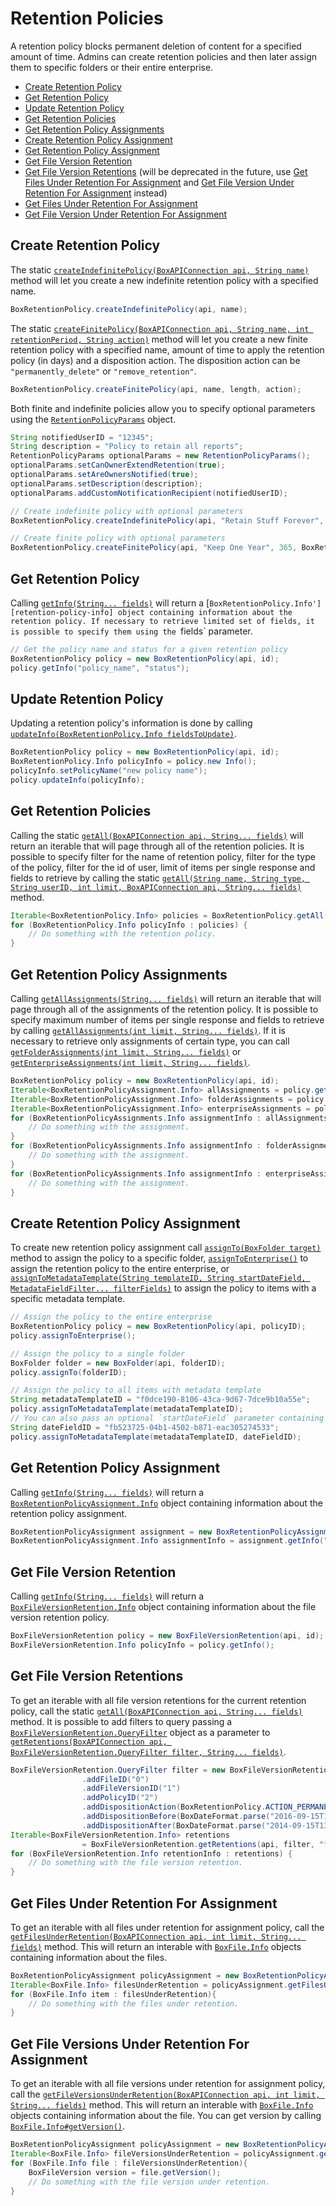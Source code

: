 Retention Policies
======

A retention policy blocks permanent deletion of content for a specified amount of time. Admins can create retention policies and then later assign them to specific folders or their entire enterprise.

<!-- START doctoc generated TOC please keep comment here to allow auto update -->
<!-- DON'T EDIT THIS SECTION, INSTEAD RE-RUN doctoc TO UPDATE -->


- [Create Retention Policy](#create-retention-policy)
- [Get Retention Policy](#get-retention-policy)
- [Update Retention Policy](#update-retention-policy)
- [Get Retention Policies](#get-retention-policies)
- [Get Retention Policy Assignments](#get-retention-policy-assignments)
- [Create Retention Policy Assignment](#create-retention-policy-assignment)
- [Get Retention Policy Assignment](#get-retention-policy-assignment)
- [Get File Version Retention](#get-file-version-retention)
- [Get File Version Retentions](#get-file-version-retentions) (will be deprecated in the future, use [Get Files Under Retention For Assignment](#get-files-under-retention-for-assignment) and [Get File Version Under Retention For Assignment](#get-file-versions-under-retention-for-assignment) instead)
- [Get Files Under Retention For Assignment](#get-files-under-retention-for-assignment)
- [Get File Version Under Retention For Assignment](#get-file-versions-under-retention-for-assignment)

<!-- END doctoc generated TOC please keep comment here to allow auto update -->


Create Retention Policy
-----------------------

The static [`createIndefinitePolicy(BoxAPIConnection api, String name)`][create-indefinite-retention-policy]
method will let you create a new indefinite retention policy with a specified name.

<!-- sample post_retention_policies -->
```java
BoxRetentionPolicy.createIndefinitePolicy(api, name);
```

The static [`createFinitePolicy(BoxAPIConnection api, String name, int retentionPeriod, String action)`][create-finite-retention-policy]
method will let you create a new finite retention policy with a specified name,
amount of time to apply the retention policy (in days) and a disposition action.
The disposition action can be `"permanently_delete"` or `"remove_retention"`.

```java
BoxRetentionPolicy.createFinitePolicy(api, name, length, action);
```

Both finite and indefinite policies allow you to specify optional parameters using the [`RetentionPolicyParams`][policy-params]
object.

```java
String notifiedUserID = "12345";
String description = "Policy to retain all reports";
RetentionPolicyParams optionalParams = new RetentionPolicyParams();
optionalParams.setCanOwnerExtendRetention(true);
optionalParams.setAreOwnersNotified(true);
optionalParams.setDescription(description);
optionalParams.addCustomNotificationRecipient(notifiedUserID);

// Create indefinite policy with optional parameters
BoxRetentionPolicy.createIndefinitePolicy(api, "Retain Stuff Forever", optionalParams);

// Create finite policy with optional parameters
BoxRetentionPolicy.createFinitePolicy(api, "Keep One Year", 365, BoxRetentionPolicy.ACTION_REMOVE_RETENTION, optionalParams);
```

[create-indefinite-retention-policy]: http://opensource.box.com/box-java-sdk/javadoc/com/box/sdk/BoxRetentionPolicy.html#createIndefinitePolicy-com.box.sdk.BoxAPIConnection-java.lang.String-
[create-finite-retention-policy]: http://opensource.box.com/box-java-sdk/javadoc/com/box/sdk/BoxRetentionPolicy.html#createFinitePolicy-com.box.sdk.BoxAPIConnection-java.lang.String-int-java.lang.String-
[policy-params]: http://opensource.box.com/box-java-sdk/javadoc/com/box/sdk/RetentionPolicyParams.html

Get Retention Policy
--------------------

Calling [`getInfo(String... fields)`][get-info] will return a
[`BoxRetentionPolicy.Info'][retention-policy-info] object containing information
about the retention policy. If necessary to retrieve limited set of fields, it
is possible to specify them using the `fields` parameter.

<!-- sample get_retention_policies_id -->
```java
// Get the policy name and status for a given retention policy
BoxRetentionPolicy policy = new BoxRetentionPolicy(api, id);
policy.getInfo("policy_name", "status");
```

[get-info]: http://opensource.box.com/box-java-sdk/javadoc/com/box/sdk/BoxRetentionPolicy.html#getInfo-java.lang.String...-
[retention-policy-info]: http://opensource.box.com/box-java-sdk/javadoc/com/box/sdk/BoxRetentionPolicy.Info.html

Update Retention Policy
-----------------------

Updating a retention policy's information is done by calling
[`updateInfo(BoxRetentionPolicy.Info fieldsToUpdate)`][update-info].

<!-- sample put_retention_policies_id -->
```java
BoxRetentionPolicy policy = new BoxRetentionPolicy(api, id);
BoxRetentionPolicy.Info policyInfo = policy.new Info();
policyInfo.setPolicyName("new policy name");
policy.updateInfo(policyInfo);
```

[update-info]: http://opensource.box.com/box-java-sdk/javadoc/com/box/sdk/BoxRetentionPolicy.html#updateInfo-com.box.sdk.BoxRetentionPolicy.Info-

Get Retention Policies
----------------------

Calling the static [`getAll(BoxAPIConnection api, String... fields)`][get-retention-policies]
will return an iterable that will page through all of the retention policies.
It is possible to specify filter for the name of retention policy, filter for
the type of the policy, filter for the id of user, limit of items per single
response and fields to retrieve by calling the static
[`getAll(String name, String type, String userID, int limit, BoxAPIConnection api, String... fields)`][get-retention-policies-with-fields]
method.

<!-- sample get_retention_policies -->
```java
Iterable<BoxRetentionPolicy.Info> policies = BoxRetentionPolicy.getAll(api);
for (BoxRetentionPolicy.Info policyInfo : policies) {
	// Do something with the retention policy.
}
```

[get-retention-policies]: http://opensource.box.com/box-java-sdk/javadoc/com/box/sdk/BoxRetentionPolicy.html#getAll-com.box.sdk.BoxAPIConnection-java.lang.String...-
[get-retention-policies-with-fields]: http://opensource.box.com/box-java-sdk/javadoc/com/box/sdk/BoxRetentionPolicy.html#getAll-java.lang.String-java.lang.String-java.lang.String-int-com.box.sdk.BoxAPIConnection-java.lang.String...-

Get Retention Policy Assignments
--------------------------------

Calling [`getAllAssignments(String... fields)`][get-all-assignments] will return
an iterable that will page through all of the assignments of the retention
policy. It is possible to specify maximum number of items per single response
and fields to retrieve by calling
[`getAllAssignments(int limit, String... fields)`][get-all-assignments-with-params].
If it is necessary to retrieve only assignments of certain type, you can call
[`getFolderAssignments(int limit, String... fields)`][get-folder-assignments] or
[`getEnterpriseAssignments(int limit, String... fields)`][get-enterprise-assignments].

<!-- sample get_retention_policies_id_assignments -->
```java
BoxRetentionPolicy policy = new BoxRetentionPolicy(api, id);
Iterable<BoxRetentionPolicyAssignment.Info> allAssignments = policy.getAllAssignments("assigned_by");
Iterable<BoxRetentionPolicyAssignment.Info> folderAssignments = policy.getFolderAssignments(50, "assigned_by");
Iterable<BoxRetentionPolicyAssignment.Info> enterpriseAssignments = policy.getEnterpriseAssignments();
for (BoxRetentionPolicyAssignments.Info assignmentInfo : allAssignments) {
	// Do something with the assignment.
}
for (BoxRetentionPolicyAssignments.Info assignmentInfo : folderAssignments) {
	// Do something with the assignment.
}
for (BoxRetentionPolicyAssignments.Info assignmentInfo : enterpriseAssignments) {
	// Do something with the assignment.
}
```

[get-all-assignments]: http://opensource.box.com/box-java-sdk/javadoc/com/box/sdk/BoxRetentionPolicy.html#getAllAssignments-java.lang.String...-
[get-all-assignments-with-params]: http://opensource.box.com/box-java-sdk/javadoc/com/box/sdk/BoxRetentionPolicy.html#getAllAssignments-int-java.lang.String...-
[get-folder-assignments]: http://opensource.box.com/box-java-sdk/javadoc/com/box/sdk/BoxRetentionPolicy.html#getFolderAssignments-int-java.lang.String...-
[get-enterprise-assignments]: http://opensource.box.com/box-java-sdk/javadoc/com/box/sdk/BoxRetentionPolicy.html#getEnterpriseAssignments-int-java.lang.String...-

Create Retention Policy Assignment
----------------------------------
To create new retention policy assignment call [`assignTo(BoxFolder target)`][create-assignment] method to assign the policy
to a specific folder, [`assignToEnterprise()`][create-assignment-to-enterprise] to assign the retention policy to the
entire enterprise, or [`assignToMetadataTemplate(String templateID, String startDateField, MetadataFieldFilter... filterFields)`][assign-to-metadata]
to assign the policy to items with a specific metadata template.

<!-- sample post_retention_policy_assignments -->
```java
// Assign the policy to the entire enterprise
BoxRetentionPolicy policy = new BoxRetentionPolicy(api, policyID);
policy.assignToEnterprise();

// Assign the policy to a single folder
BoxFolder folder = new BoxFolder(api, folderID);
policy.assignTo(folderID);

// Assign the policy to all items with metadata template
String metadataTemplateID = "f0dce190-8106-43ca-9d67-7dce9b10a55e";
policy.assignToMetadataTemplate(metadataTemplateID);
// You can also pass an optional `startDateField` parameter containing the ID of the metadata template's `date` field
String dateFieldID = "fb523725-04b1-4502-b871-eac305274533";
policy.assignToMetadataTemplate(metadataTemplateID, dateFieldID);
```

[create-assignment]: http://opensource.box.com/box-java-sdk/javadoc/com/box/sdk/BoxRetentionPolicy.html#assignTo-com.box.sdk.BoxFolder-
[create-assignment-to-enterprise]: http://opensource.box.com/box-java-sdk/javadoc/com/box/sdk/BoxRetentionPolicy.html#assignToEnterprise--
[assign-to-metadata]: http://opensource.box.com/box-java-sdk/javadoc/com/box/sdk/BoxRetentionPolicy.html#assignToMetadataTemplate-java.lang.String-com.box.sdk.MetadataFieldFilter-

Get Retention Policy Assignment
-------------------------------

Calling [`getInfo(String... fields)`][get-assignment] will return a
[`BoxRetentionPolicyAssignment.Info`][policy-assignment-info] object containing
information about the retention policy assignment.

<!-- sample get_retention_policy_assignments_id -->
```java
BoxRetentionPolicyAssignment assignment = new BoxRetentionPolicyAssignment(api, id);
BoxRetentionPolicyAssignment.Info assignmentInfo = assignment.getInfo("assigned_to");
```

[get-assignment]: http://opensource.box.com/box-java-sdk/javadoc/com/box/sdk/BoxRetentionPolicyAssignment.html#getInfo-java.lang.String...-
[policy-assignment-info]: http://opensource.box.com/box-java-sdk/javadoc/com/box/sdk/BoxRetentionPolicyAssignment.Info.html

Get File Version Retention
--------------------------

Calling [`getInfo(String... fields)`][get-file-version-retention] will return a
[`BoxFileVersionRetention.Info`][version-retention-info] object containing
information about the file version retention policy.

<!-- sample get_file_version_retentions_id -->
```java
BoxFileVersionRetention policy = new BoxFileVersionRetention(api, id);
BoxFileVersionRetention.Info policyInfo = policy.getInfo();
```

[get-file-version-retention]: http://opensource.box.com/box-java-sdk/javadoc/com/box/sdk/BoxFileVersionRetention.html#getInfo-java.lang.String...-
[version-retention-info]: http://opensource.box.com/box-java-sdk/javadoc/com/box/sdk/BoxFileVersionRetention.Info.html

Get File Version Retentions
---------------------------

To get an iterable with all file version retentions for the current retention
policy, call the static [`getAll(BoxAPIConnection api, String... fields)`][get-all-file-version-retentions]
method. It is possible to add filters to query passing a
[`BoxFileVersionRetention.QueryFilter`][query-filter] object as a parameter to
[`getRetentions(BoxAPIConnection api, BoxFileVersionRetention.QueryFilter filter, String... fields)`][get-all-file-version-retentions-with-filter].

<!-- sample get_file_version_retentions -->
```java
BoxFileVersionRetention.QueryFilter filter = new BoxFileVersionRetention.QueryFilter()
                .addFileID("0")
                .addFileVersionID("1")
                .addPolicyID("2")
                .addDispositionAction(BoxRetentionPolicy.ACTION_PERMANENTLY_DELETE)
                .addDispositionBefore(BoxDateFormat.parse("2016-09-15T13:15:35+0000"))
                .addDispositionAfter(BoxDateFormat.parse("2014-09-15T13:15:35+0000"));
Iterable<BoxFileVersionRetention.Info> retentions
                = BoxFileVersionRetention.getRetentions(api, filter, "file", "applied_at");
for (BoxFileVersionRetention.Info retentionInfo : retentions) {
	// Do something with the file version retention.
}
```

[get-all-file-version-retentions]: http://opensource.box.com/box-java-sdk/javadoc/com/box/sdk/BoxFileVersionRetention.html#getAll-com.box.sdk.BoxAPIConnection-java.lang.String...-
[query-filter]: http://opensource.box.com/box-java-sdk/javadoc/com/box/sdk/BoxFileVersionRetention.QueryFilter.html
[get-all-file-version-retentions-with-filter]: http://opensource.box.com/box-java-sdk/javadoc/com/box/sdk/BoxFileVersionRetention.html#getRetentions-com.box.sdk.BoxAPIConnection-com.box.sdk.BoxFileVersionRetention.QueryFilter-java.lang.String...-

Get Files Under Retention For Assignment
----------------------------------------

To get an iterable with all files under retention for assignment
policy, call the [`getFilesUnderRetention(BoxAPIConnection api, int limit, String... fields)`][get-files-under-retention-for-assignment]
method. This will return an interable with [`BoxFile.Info`][file] objects containing information about the files.

<!-- sample get_files_under_retention_for_assignment -->
```java
BoxRetentionPolicyAssignment policyAssignment = new BoxRetentionPolicyAssignment(api, id);
Iterable<BoxFile.Info> filesUnderRetention = policyAssignment.getFilesUnderRetention();
for (BoxFile.Info item : filesUnderRetention){
    // Do something with the files under retention.
}
```

[get-files-under-retention-for-assignment]: http://opensource.box.com/box-java-sdk/javadoc/com/box/sdk/BoxRetentionPolicyAssignment.html#getFilesUnderRetention-com.box.sdk.BoxAPIConnection-java.lang.String...-
[file]: http://opensource.box.com/box-java-sdk/javadoc/com/box/sdk/BoxFile.Info.html

Get File Versions Under Retention For Assignment
------------------------------------------------

To get an iterable with all file versions under retention for assignment
policy, call the [`getFileVersionsUnderRetention(BoxAPIConnection api, int limit, String... fields)`][get-file-versions-under-retention-for-assignment]
method. This will return an interable with [`BoxFile.Info`][file] objects containing information about the file.
You can get version by calling [`BoxFile.Info#getVersion()`][file-version].

<!-- sample get_file_versions_under_retention_for_assignment -->
```java
BoxRetentionPolicyAssignment policyAssignment = new BoxRetentionPolicyAssignment(api, id);
Iterable<BoxFile.Info> fileVersionsUnderRetention = policyAssignment.getFileVersionsUnderRetention();
for (BoxFile.Info file : fileVersionsUnderRetention){
    BoxFileVersion version = file.getVersion();
    // Do something with the file version under retention.
}
```

[get-file-versions-under-retention-for-assignment]: http://opensource.box.com/box-java-sdk/javadoc/com/box/sdk/BoxRetentionPolicyAssignment.html#getFileVersionsUnderRetention-com.box.sdk.BoxAPIConnection-java.lang.String...-
[file-version]: http://opensource.box.com/box-java-sdk/javadoc/com/box/sdk/BoxFileVersion.html
